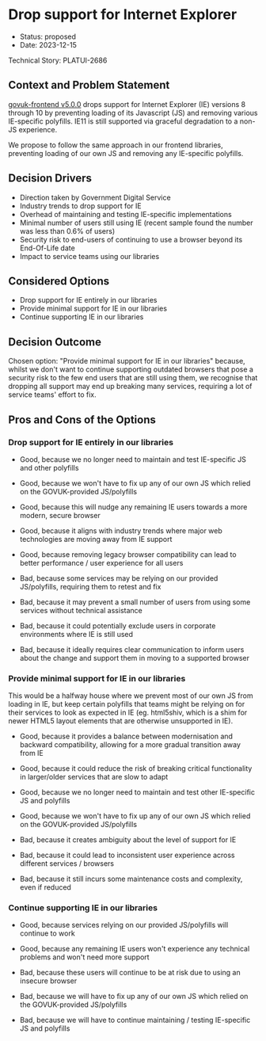 # Drop support for Internet Explorer

* Status: proposed
* Date: 2023-12-15

Technical Story: PLATUI-2686

## Context and Problem Statement

[govuk-frontend v5.0.0](https://github.com/alphagov/govuk-frontend/releases/tag/v5.0.0)
drops support for Internet Explorer (IE) versions 8 through 10 by preventing loading of its Javascript (JS)
and removing various IE-specific polyfills.  IE11 is still supported via graceful degradation to a non-JS experience.

We propose to follow the same approach in our frontend libraries, preventing loading of our own JS and
removing any IE-specific polyfills.

## Decision Drivers

* Direction taken by Government Digital Service
* Industry trends to drop support for IE
* Overhead of maintaining and testing IE-specific implementations
* Minimal number of users still using IE (recent sample found the number was less than 0.6% of users)
* Security risk to end-users of continuing to use a browser beyond its End-Of-Life date
* Impact to service teams using our libraries

## Considered Options

* Drop support for IE entirely in our libraries
* Provide minimal support for IE in our libraries
* Continue supporting IE in our libraries

## Decision Outcome

Chosen option: "Provide minimal support for IE in our libraries" because, whilst we don't want to continue supporting
outdated browsers that pose a security risk to the few end users that are still using them,
we recognise that dropping all support may end up breaking many services, requiring a lot of service teams' effort to fix.

## Pros and Cons of the Options

### Drop support for IE entirely in our libraries

* Good, because we no longer need to maintain and test IE-specific JS and other polyfills
* Good, because we won't have to fix up any of our own JS which relied on the GOVUK-provided JS/polyfills
* Good, because this will nudge any remaining IE users towards a more modern, secure browser
* Good, because it aligns with industry trends where major web technologies are moving away from IE support
* Good, because removing legacy browser compatibility can lead to better performance / user experience for all users

* Bad, because some services may be relying on our provided JS/polyfills, requiring them to retest and fix
* Bad, because it may prevent a small number of users from using some services without technical assistance
* Bad, because it could potentially exclude users in corporate environments where IE is still used
* Bad, because it ideally requires clear communication to inform users about the change and support them in moving to a supported browser

### Provide minimal support for IE in our libraries

This would be a halfway house where we prevent most of our own JS from loading in IE, but keep certain polyfills
that teams might be relying on for their services to look as expected in IE (eg. html5shiv, which is a shim for newer
HTML5 layout elements that are otherwise unsupported in IE).

* Good, because it provides a balance between modernisation and backward compatibility, allowing for a more gradual transition away from IE
* Good, because it could reduce the risk of breaking critical functionality in larger/older services that are slow to adapt
* Good, because we no longer need to maintain and test other IE-specific JS and polyfills
* Good, because we won't have to fix up any of our own JS which relied on the GOVUK-provided JS/polyfills

* Bad, because it creates ambiguity about the level of support for IE
* Bad, because it could lead to inconsistent user experience across different services / browsers
* Bad, because it still incurs some maintenance costs and complexity, even if reduced

### Continue supporting IE in our libraries

* Good, because services relying on our provided JS/polyfills will continue to work
* Good, because any remaining IE users won't experience any technical problems and won't need more support

* Bad, because these users will continue to be at risk due to using an insecure browser
* Bad, because we will have to fix up any of our own JS which relied on the GOVUK-provided JS/polyfills
* Bad, because we will have to continue maintaining / testing IE-specific JS and polyfills
